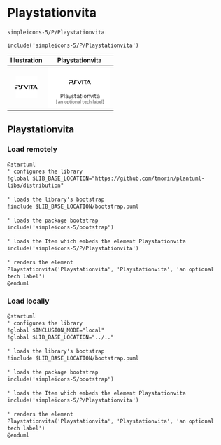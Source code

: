 # Playstationvita


```text
simpleicons-5/P/Playstationvita
```

```text
include('simpleicons-5/P/Playstationvita')
```



| Illustration | Playstationvita |
| :---: | :---: |
| ![illustration for Illustration](../../simpleicons-5/P/Playstationvita.png) | ![illustration for Playstationvita](../../simpleicons-5/P/Playstationvita.Local.png) |




## Playstationvita

### Load remotely
```plantuml
@startuml
' configures the library
!global $LIB_BASE_LOCATION="https://github.com/tmorin/plantuml-libs/distribution"

' loads the library's bootstrap
!include $LIB_BASE_LOCATION/bootstrap.puml

' loads the package bootstrap
include('simpleicons-5/bootstrap')

' loads the Item which embeds the element Playstationvita
include('simpleicons-5/P/Playstationvita')

' renders the element
Playstationvita('Playstationvita', 'Playstationvita', 'an optional tech label')
@enduml
```

### Load locally
```plantuml
@startuml
' configures the library
!global $INCLUSION_MODE="local"
!global $LIB_BASE_LOCATION="../.."

' loads the library's bootstrap
!include $LIB_BASE_LOCATION/bootstrap.puml

' loads the package bootstrap
include('simpleicons-5/bootstrap')

' loads the Item which embeds the element Playstationvita
include('simpleicons-5/P/Playstationvita')

' renders the element
Playstationvita('Playstationvita', 'Playstationvita', 'an optional tech label')
@enduml
```

